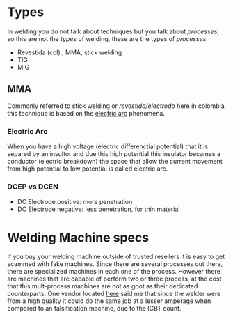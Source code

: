 Types
=======================================
In welding you do not talk about techniques but you talk about _processes_, so this are not the _types_ of welding, these are the types of _processes_.
* Revestida (col)., MMA, stick welding
* TIG
* MIG

MMA
-------------------
Commonly referred to stick welding or _revestida/electrodo_ here in colombia, this technique is based on the [electric arc](wiki)
phenomena.

### Electric Arc
When you have a high voltage (electric differenctial potential) that it is separed by an insultor and due this high potential this insulator becames a conductor (electric breakdown) the space that allow the current movement from high potential to low potential is called electric arc.

### DCEP vs DCEN
* DC Electrode positive: more penetration
* DC Electrode negative: less penetration, for thin material

Welding Machine specs
=======================================
If you buy your welding machine outside of trusted resellers it is easy to get scammed with fake machines.
Since there are several processes out there, there are specialized machines in each one of the process. However there are machines that are capable of perform two or three process, at the cost that this mult-process machines are not as goot as their dedicated counterparts.
One vendor located [here](coords) said me that since the welder were from a high quality it could do the same job at a lesser amperage when compared to an falsification machine, due to the IGBT count.

